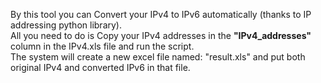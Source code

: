 By this tool you can Convert your IPv4 to IPv6 automatically (thanks to IP addressing python library).<br>
All you need to do is Copy your IPv4 addresses in the <b>"IPv4_addresses"</b> column in the IPv4.xls file and run the script.<br>
The system will create a new excel file named: "result.xls" and put both original IPv4 and converted IPv6 in that file.<br>
